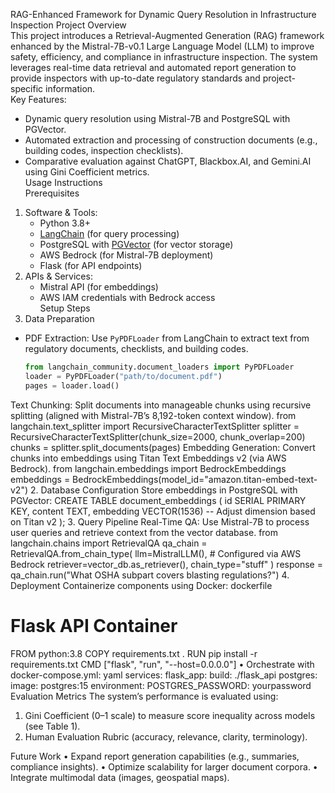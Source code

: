 RAG-Enhanced Framework for Dynamic Query Resolution in Infrastructure Inspection
Project Overview  
This project introduces a Retrieval-Augmented Generation (RAG) framework enhanced by the Mistral-7B-v0.1 Large Language Model (LLM) to improve safety, efficiency, and compliance in infrastructure inspection. The system leverages real-time data retrieval and automated report generation to provide inspectors with up-to-date regulatory standards and project-specific information.  
Key Features:
- Dynamic query resolution using Mistral-7B and PostgreSQL with PGVector.  
- Automated extraction and processing of construction documents (e.g., building codes, inspection checklists).  
- Comparative evaluation against ChatGPT, Blackbox.AI, and Gemini.AI using Gini Coefficient metrics.  
Usage Instructions  
Prerequisites  
1. Software & Tools:
   - Python 3.8+  
   - [LangChain](https://python.langchain.com/) (for query processing)  
   - PostgreSQL with [PGVector](https://github.com/pgvector/pgvector) (for vector storage)  
   - AWS Bedrock (for Mistral-7B deployment)  
   - Flask (for API endpoints)  
2. APIs & Services:
   - Mistral API (for embeddings)  
   - AWS IAM credentials with Bedrock access  
Setup Steps  
1. Data Preparation  
- PDF Extraction: Use `PyPDFLoader` from LangChain to extract text from regulatory documents, checklists, and building codes.  
  ```python
  from langchain_community.document_loaders import PyPDFLoader
  loader = PyPDFLoader("path/to/document.pdf")
  pages = loader.load()
Text Chunking: Split documents into manageable chunks using recursive splitting (aligned with Mistral-7B’s 8,192-token context window).
from langchain.text_splitter import RecursiveCharacterTextSplitter
splitter = RecursiveCharacterTextSplitter(chunk_size=2000, chunk_overlap=200)
chunks = splitter.split_documents(pages)
Embedding Generation: Convert chunks into embeddings using Titan Text Embeddings v2 (via AWS Bedrock).
from langchain.embeddings import BedrockEmbeddings
embeddings = BedrockEmbeddings(model_id="amazon.titan-embed-text-v2")
2. Database Configuration
Store embeddings in PostgreSQL with PGVector:
CREATE TABLE document_embeddings (
  id SERIAL PRIMARY KEY,
  content TEXT,
  embedding VECTOR(1536)  -- Adjust dimension based on Titan v2
);
3. Query Pipeline
Real-Time QA: Use Mistral-7B to process user queries and retrieve context from the vector database.
from langchain.chains import RetrievalQA
qa_chain = RetrievalQA.from_chain_type(
    llm=MistralLLM(),  # Configured via AWS Bedrock
    retriever=vector_db.as_retriever(),
    chain_type="stuff"
)
response = qa_chain.run("What OSHA subpart covers blasting regulations?")
4. Deployment
Containerize components using Docker:
dockerfile
# Flask API Container
FROM python:3.8
COPY requirements.txt .
RUN pip install -r requirements.txt
CMD ["flask", "run", "--host=0.0.0.0"]
•	Orchestrate with docker-compose.yml:
yaml
services:
  flask_app:
    build: ./flask_api
  postgres:
    image: postgres:15
    environment:
      POSTGRES_PASSWORD: yourpassword
Evaluation Metrics
The system’s performance is evaluated using:
1.	Gini Coefficient (0–1 scale) to measure score inequality across models (see Table 1).
2.	Human Evaluation Rubric (accuracy, relevance, clarity, terminology).

Future Work
•	Expand report generation capabilities (e.g., summaries, compliance insights).
•	Optimize scalability for larger document corpora.
•	Integrate multimodal data (images, geospatial maps).

